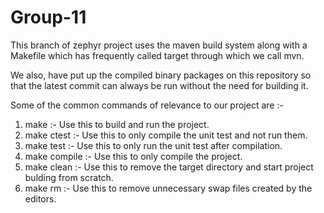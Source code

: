 Group-11
========

This branch of zephyr project uses the maven build system along with a Makefile which has frequently called target through
which we call mvn.  

We also, have put up the compiled binary packages on this repository so that the latest commit can always be run without 
the need for building it.  

Some of the common commands of relevance to our project are :- 

1) make :- Use this to build and run the project. 
2) make ctest :- Use this to only compile the unit test and not run them. 
3) make test :- Use this to only run the unit test after compilation. 
4) make compile :- Use this to only compile the project. 
5) make clean :- Use this to remove the target directory and start project bulding from scratch. 
6) make rm :- Use this to remove unnecessary swap files created by the editors. 
